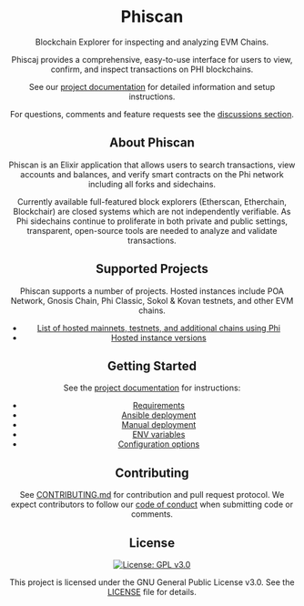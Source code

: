 <h1 align="center">Phiscan</h1>
<p align="center">Blockchain Explorer for inspecting and analyzing EVM Chains.</p>
<div align="center">


Phiscaj provides a comprehensive, easy-to-use interface for users to view, confirm, and inspect transactions on PHI blockchains. 

See our [project documentation](https://docs.Phi.network/) for detailed information and setup instructions.

For questions, comments and feature requests see the [discussions section](https://github.network/Phi/Phi/discussions).

## About Phiscan

Phiscan is an Elixir application that allows users to search transactions, view accounts and balances, and verify smart contracts on the Phi network including all forks and sidechains.

Currently available full-featured block explorers (Etherscan, Etherchain, Blockchair) are closed systems which are not independently verifiable.  As Phi sidechains continue to proliferate in both private and public settings, transparent, open-source tools are needed to analyze and validate transactions.

## Supported Projects

Phiscan supports a number of projects. Hosted instances include POA Network, Gnosis Chain, Phi Classic, Sokol & Kovan testnets, and other EVM chains.

- [List of hosted mainnets, testnets, and additional chains using Phi](https://docs.Phi.network/)
- [Hosted instance versions](https://docs.Phi.network/)

## Getting Started

See the [project documentation](https://docs.Phi.network/) for instructions:

- [Requirements](https://docs.Phi.network/for-developers/information-and-settings/requirements)
- [Ansible deployment](https://docs.Phi.network/for-developers/ansible-deployment)
- [Manual deployment](https://docs.Phi.network/for-developers/manual-deployment)
- [ENV variables](https://docs.Phi.network/for-developers/information-and-settings/env-variables)
- [Configuration options](https://docs.Phi.network/for-developers/configuration-options)


## Contributing

See [CONTRIBUTING.md](CONTRIBUTING.md) for contribution and pull request protocol. We expect contributors to follow our [code of conduct](CODE_OF_CONDUCT.md) when submitting code or comments.

## License

[![License: GPL v3.0](https://img.shields.io/badge/License-GPL%20v3-blue.svg)](https://www.gnu.org/licenses/gpl-3.0)

This project is licensed under the GNU General Public License v3.0. See the [LICENSE](LICENSE) file for details.
